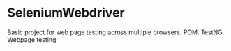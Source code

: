# SeleniumWebdriver
Basic project for web page testing across multiple browsers. POM. TestNG. Webpage testing
